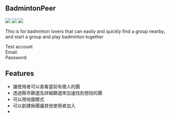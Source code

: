 ## BadmintonPeer
![](https://img.shields.io/badge/Version-1.0.8-blue) ![](https://img.shields.io/badge/license-MIT-red) ![](https://img.shields.io/badge/platform-Android-brightgreen)

This is for badminton lovers that can easily and quickly find a group nearby, and start a group and play badminton together





Test account<br>
Email: <br>
Password: 


## Features

* 讓使用者可以查看當前有徵人的團
* 透過縣市篩選及詳細篩選來加速找到想找的團
* 可以用地圖模式
* 可以創建揪團讓其他使用者加入
* 
